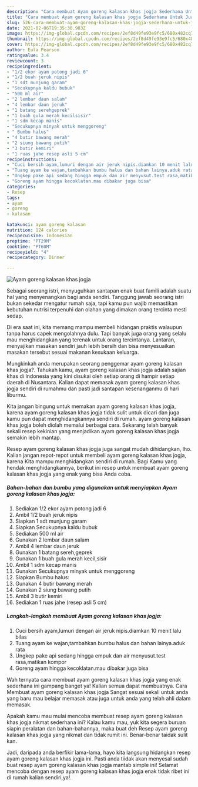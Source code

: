 ```yaml
---
description: "Cara membuat Ayam goreng kalasan khas jogja Sederhana Untuk Jualan"
title: "Cara membuat Ayam goreng kalasan khas jogja Sederhana Untuk Jualan"
slug: 526-cara-membuat-ayam-goreng-kalasan-khas-jogja-sederhana-untuk-jualan
date: 2021-02-06T19:35:30.983Z
image: https://img-global.cpcdn.com/recipes/2ef8d49fe93e9fc5/680x482cq70/ayam-goreng-kalasan-khas-jogja-foto-resep-utama.jpg
thumbnail: https://img-global.cpcdn.com/recipes/2ef8d49fe93e9fc5/680x482cq70/ayam-goreng-kalasan-khas-jogja-foto-resep-utama.jpg
cover: https://img-global.cpcdn.com/recipes/2ef8d49fe93e9fc5/680x482cq70/ayam-goreng-kalasan-khas-jogja-foto-resep-utama.jpg
author: Eula Pearson
ratingvalue: 3.4
reviewcount: 3
recipeingredient:
- "1/2 ekor ayam potong jadi 6"
- "1/2 buah jeruk nipis"
- "1 sdt munjung garam"
- "Secukupnya kaldu bubuk"
- "500 ml air"
- "2 lembar daun salam"
- "4 lembar daun jeruk"
- "1 batang serehgeprek"
- "1 buah gula merah kecilsisir"
- "1 sdm kecap manis"
- "Secukupnya minyak untuk menggoreng"
- " Bumbu halus"
- "4 butir bawang merah"
- "2 siung bawang putih"
- "3 butir kemiri"
- "1 ruas jahe resep asli 5 cm"
recipeinstructions:
- "Cuci bersih ayam,lumuri dengan air jeruk nipis.diamkan 10 menit lalu bilas"
- "Tuang ayam ke wajan,tambahkan bumbu halus dan bahan lainya.aduk rata"
- "Ungkep pake api sedang hingga empuk dan air menyusut.test rasa,matikan kompor"
- "Goreng ayam hingga kecoklatan.mau dibakar juga bisa"
categories:
- Resep
tags:
- ayam
- goreng
- kalasan

katakunci: ayam goreng kalasan 
nutrition: 124 calories
recipecuisine: Indonesian
preptime: "PT29M"
cooktime: "PT60M"
recipeyield: "4"
recipecategory: Dinner

---
```



![Ayam goreng kalasan khas jogja](https://img-global.cpcdn.com/recipes/2ef8d49fe93e9fc5/680x482cq70/ayam-goreng-kalasan-khas-jogja-foto-resep-utama.jpg)

Sebagai seorang istri, menyuguhkan santapan enak buat famili adalah suatu hal yang menyenangkan bagi anda sendiri. Tanggung jawab seorang istri bukan sekedar mengatur rumah saja, tapi kamu pun wajib memastikan kebutuhan nutrisi terpenuhi dan olahan yang dimakan orang tercinta mesti sedap.

Di era  saat ini, kita memang mampu membeli hidangan praktis walaupun tanpa harus capek mengolahnya dulu. Tapi banyak juga orang yang selalu mau menghidangkan yang terenak untuk orang tercintanya. Lantaran, menyajikan masakan sendiri jauh lebih bersih dan bisa menyesuaikan masakan tersebut sesuai makanan kesukaan keluarga. 



Mungkinkah anda merupakan seorang penggemar ayam goreng kalasan khas jogja?. Tahukah kamu, ayam goreng kalasan khas jogja adalah sajian khas di Indonesia yang kini disukai oleh setiap orang di hampir setiap daerah di Nusantara. Kalian dapat memasak ayam goreng kalasan khas jogja sendiri di rumahmu dan pasti jadi santapan kesenanganmu di hari liburmu.

Kita jangan bingung untuk memakan ayam goreng kalasan khas jogja, karena ayam goreng kalasan khas jogja tidak sulit untuk dicari dan juga kamu pun dapat menghidangkannya sendiri di rumah. ayam goreng kalasan khas jogja boleh diolah memalui berbagai cara. Sekarang telah banyak sekali resep kekinian yang menjadikan ayam goreng kalasan khas jogja semakin lebih mantap.

Resep ayam goreng kalasan khas jogja juga sangat mudah dihidangkan, lho. Kalian jangan repot-repot untuk membeli ayam goreng kalasan khas jogja, karena Kita mampu menghidangkan sendiri di rumah. Bagi Kamu yang hendak menghidangkannya, berikut ini resep untuk membuat ayam goreng kalasan khas jogja yang enak yang bisa Anda coba.

<!--inarticleads1-->

##### Bahan-bahan dan bumbu yang digunakan untuk menyiapkan Ayam goreng kalasan khas jogja:

1. Sediakan 1/2 ekor ayam potong jadi 6
1. Ambil 1/2 buah jeruk nipis
1. Siapkan 1 sdt munjung garam
1. Siapkan Secukupnya kaldu bubuk
1. Sediakan 500 ml air
1. Gunakan 2 lembar daun salam
1. Ambil 4 lembar daun jeruk
1. Gunakan 1 batang sereh,geprek
1. Gunakan 1 buah gula merah kecil,sisir
1. Ambil 1 sdm kecap manis
1. Gunakan Secukupnya minyak untuk menggoreng
1. Siapkan  Bumbu halus:
1. Gunakan 4 butir bawang merah
1. Gunakan 2 siung bawang putih
1. Ambil 3 butir kemiri
1. Sediakan 1 ruas jahe (resep asli 5 cm)




<!--inarticleads2-->

##### Langkah-langkah membuat Ayam goreng kalasan khas jogja:

1. Cuci bersih ayam,lumuri dengan air jeruk nipis.diamkan 10 menit lalu bilas
1. Tuang ayam ke wajan,tambahkan bumbu halus dan bahan lainya.aduk rata
1. Ungkep pake api sedang hingga empuk dan air menyusut.test rasa,matikan kompor
1. Goreng ayam hingga kecoklatan.mau dibakar juga bisa




Wah ternyata cara membuat ayam goreng kalasan khas jogja yang enak sederhana ini gampang banget ya! Kalian semua dapat membuatnya. Cara Membuat ayam goreng kalasan khas jogja Sangat sesuai sekali untuk anda yang baru mau belajar memasak atau juga untuk anda yang telah ahli dalam memasak.

Apakah kamu mau mulai mencoba membuat resep ayam goreng kalasan khas jogja nikmat sederhana ini? Kalau kamu mau, yuk kita segera buruan siapin peralatan dan bahan-bahannya, maka buat deh Resep ayam goreng kalasan khas jogja yang nikmat dan tidak rumit ini. Benar-benar taidak sulit kan. 

Jadi, daripada anda berfikir lama-lama, hayo kita langsung hidangkan resep ayam goreng kalasan khas jogja ini. Pasti anda tiidak akan menyesal sudah buat resep ayam goreng kalasan khas jogja mantab simple ini! Selamat mencoba dengan resep ayam goreng kalasan khas jogja enak tidak ribet ini di rumah kalian sendiri,ya!.


